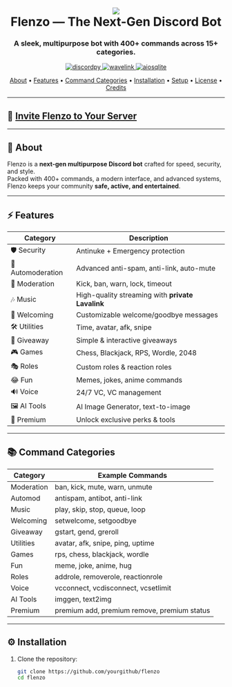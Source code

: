 <h1 align="center">
 <br>
  <a href="https://github.com/yourgithub"><img src="https://cdn.discordapp.com/avatars/1395714508923732091/e0b1db8bc8343ce736c4f871b6225069.png?size=256"></a>
  <br>
  Flenzo — The Next-Gen Discord Bot
  <br>
</h1>

<h3 align="center">A sleek, multipurpose bot with 400+ commands across 15+ categories.</h3>

<div align="center">

  <a href="https://github.com/Rapptz/discord.py">
    <img src="https://img.shields.io/badge/discord.py-v2.4.0-FFEB3B.svg?&style=for-the-badge&logo=python&logoColor=black" alt="discordpy">
  </a>

  <a href="https://github.com/EvieePy/Wavelink">
    <img src="https://img.shields.io/badge/Wavelink-v3.4.1-FFEB3B.svg?&style=for-the-badge&logo=sonos&logoColor=black" alt="wavelink">
  </a>

  <a href="https://github.com/omnilib/aiosqlite">
    <img src="https://img.shields.io/badge/aiosqlite-FFEB3B.svg?&style=for-the-badge&logo=sqlite&logoColor=black" alt="aiosqlite">
  </a>

</div>

<p align="center">
  <a href="#about">About</a> •
  <a href="#features">Features</a> •
  <a href="#commands">Command Categories</a> •
  <a href="#installation">Installation</a> •
  <a href="#setup">Setup</a> •
  <a href="#license">License</a> •
  <a href="#credits">Credits</a>
</p>

---

## 🔗 [Invite Flenzo to Your Server](https://discord.com/oauth2/authorize?client_id=YOUR_CLIENT_ID&permissions=2113268958&scope=bot)

---

## 🌟 About

Flenzo is a **next-gen multipurpose Discord bot** crafted for speed, security, and style.  
Packed with 400+ commands, a modern interface, and advanced systems, Flenzo keeps your community **safe, active, and entertained**.

---

## ⚡ Features

| Category | Description |
|----------|-------------|
| 🛡️ Security | Antinuke + Emergency protection |
| 🤖 Automoderation | Advanced anti-spam, anti-link, auto-mute |
| 🔨 Moderation | Kick, ban, warn, lock, timeout |
| 🎶 Music | High-quality streaming with **private Lavalink** |
| 👋 Welcoming | Customizable welcome/goodbye messages |
| 🛠 Utilities | Time, avatar, afk, snipe |
| 🎉 Giveaway | Simple & interactive giveaways |
| 🎮 Games | Chess, Blackjack, RPS, Wordle, 2048 |
| 🎭 Roles | Custom roles & reaction roles |
| 😂 Fun | Memes, jokes, anime commands |
| 🔊 Voice | 24/7 VC, VC management |
| 🖼 AI Tools | AI Image Generator, text-to-image |
| 💎 Premium | Unlock exclusive perks & tools |

---

## 📚 Command Categories

| Category | Example Commands |
|----------|----------------|
| Moderation | ban, kick, mute, warn, unmute |
| Automod | antispam, antibot, anti-link |
| Music | play, skip, stop, queue, loop |
| Welcoming | setwelcome, setgoodbye |
| Giveaway | gstart, gend, greroll |
| Utilities | avatar, afk, snipe, ping, uptime |
| Games | rps, chess, blackjack, wordle |
| Fun | meme, joke, anime, hug |
| Roles | addrole, removerole, reactionrole |
| Voice | vcconnect, vcdisconnect, vcsetlimit |
| AI Tools | imggen, text2img |
| Premium | premium add, premium remove, premium status |

---

## ⚙️ Installation

1. Clone the repository:
   ```bash
   git clone https://github.com/yourgithub/flenzo
   cd flenzo
